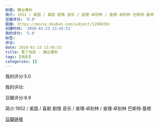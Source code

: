 ```yaml
---
标题: 舞台春秋
简介: 1952 / 美国 / 喜剧 剧情 音乐 / 查理·卓别林 / 查理·卓别林 巴斯特·基顿
豆瓣评分: '8.9'
链接: https://movie.douban.com/subject/1296659/
创建时间: '2010-01-23 13:45:51'
我的评分: '5.0'
标签:
评论:
date: 2010-01-23 13:45:51
title: 看了电影 - 舞台春秋
tags: [电影]
categories: []
---
```


我的评分:5.0

我的评论:

豆瓣评分:8.9

简介:1952 / 美国 / 喜剧 剧情 音乐 / 查理·卓别林 / 查理·卓别林 巴斯特·基顿

[豆瓣链接](https://movie.douban.com/subject/1296659/)

